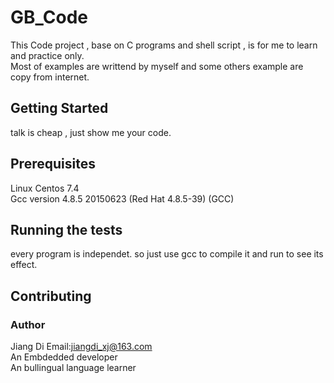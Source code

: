 # GB_Code
This Code project , base on C programs and shell script , is for me to learn and practice only.  
Most of examples are writtend by myself and some others example are copy from internet.
## Getting Started
talk is cheap , just show me your code.
## Prerequisites
Linux Centos 7.4  
Gcc version 4.8.5 20150623 (Red Hat 4.8.5-39) (GCC)
## Running the tests
every program is independet. so just use gcc to compile it and run to see its effect.
## Contributing
### Author
Jiang Di Email:jiangdi_xj@163.com  
An Embdedded developer  
An bullingual language learner   